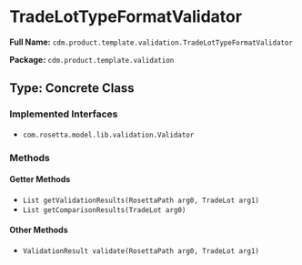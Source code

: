 # TradeLotTypeFormatValidator

**Full Name:** `cdm.product.template.validation.TradeLotTypeFormatValidator`

**Package:** `cdm.product.template.validation`

## Type: Concrete Class

### Implemented Interfaces

- `com.rosetta.model.lib.validation.Validator`

### Methods

#### Getter Methods

- `List getValidationResults(RosettaPath arg0, TradeLot arg1)`
- `List getComparisonResults(TradeLot arg0)`

#### Other Methods

- `ValidationResult validate(RosettaPath arg0, TradeLot arg1)`

